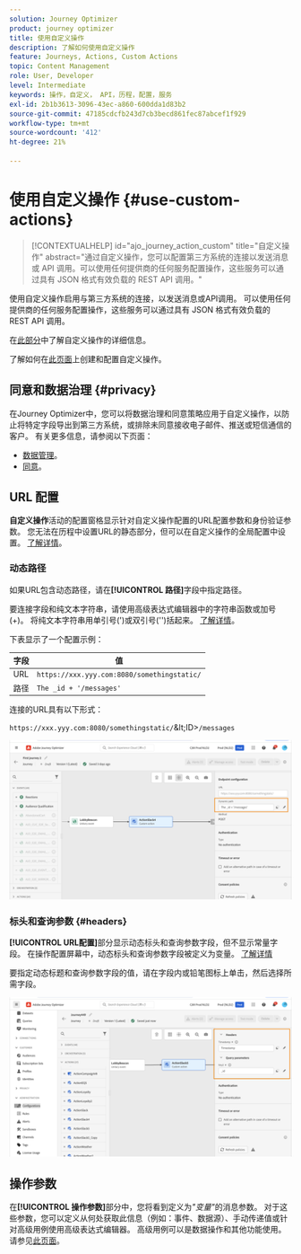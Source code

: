 ```yaml
---
solution: Journey Optimizer
product: journey optimizer
title: 使用自定义操作
description: 了解如何使用自定义操作
feature: Journeys, Actions, Custom Actions
topic: Content Management
role: User, Developer
level: Intermediate
keywords: 操作，自定义， API，历程，配置，服务
exl-id: 2b1b3613-3096-43ec-a860-600dda1d83b2
source-git-commit: 47185cdcfb243d7cb3becd861fec87abcef1f929
workflow-type: tm+mt
source-wordcount: '412'
ht-degree: 21%

---
```


# 使用自定义操作 {#use-custom-actions}

>[!CONTEXTUALHELP]
>id="ajo_journey_action_custom"
>title="自定义操作"
>abstract="通过自定义操作，您可以配置第三方系统的连接以发送消息或 API 调用。可以使用任何提供商的任何服务配置操作，这些服务可以通过具有 JSON 格式有效负载的 REST API 调用。"

使用自定义操作启用与第三方系统的连接，以发送消息或API调用。 可以使用任何提供商的任何服务配置操作，这些服务可以通过具有 JSON 格式有效负载的 REST API 调用。

在[此部分](../action/action.md)中了解自定义操作的详细信息。

了解如何在[此页面](../action/about-custom-action-configuration.md)上创建和配置自定义操作。

## 同意和数据治理 {#privacy}

在Journey Optimizer中，您可以将数据治理和同意策略应用于自定义操作，以防止将特定字段导出到第三方系统，或排除未同意接收电子邮件、推送或短信通信的客户。 有关更多信息，请参阅以下页面：

* [数据管理](../action/action-privacy.md)。
* [同意](../action/consent.md)。

## URL 配置

**自定义操作**&#x200B;活动的配置窗格显示针对自定义操作配置的URL配置参数和身份验证参数。 您无法在历程中设置URL的静态部分，但可以在自定义操作的全局配置中设置。 [了解详情](../action/about-custom-action-configuration.md)。

### 动态路径

如果URL包含动态路径，请在&#x200B;**[!UICONTROL 路径]**&#x200B;字段中指定路径。

要连接字段和纯文本字符串，请使用高级表达式编辑器中的字符串函数或加号(+)。 将纯文本字符串用单引号(&#39;)或双引号(&#39;&#39;)括起来。 [了解详情](expression/expressionadvanced.md)。

下表显示了一个配置示例：

| 字段 | 值 |
| --- | --- |
| URL | `https://xxx.yyy.com:8080/somethingstatic/` |
| 路径 | `The _id + '/messages'` |

连接的URL具有以下形式：

`https://xxx.yyy.com:8080/somethingstatic/`\&lt;ID>`/messages`

![](assets/journey-custom-action-url.png)

### 标头和查询参数 {#headers}

**[!UICONTROL URL配置]**&#x200B;部分显示动态标头和查询参数字段，但不显示常量字段。 在操作配置屏幕中，动态标头和查询参数字段被定义为变量。 [了解详情](../action/about-custom-action-configuration.md#url-configuration)

要指定动态标题和查询参数字段的值，请在字段内或铅笔图标上单击，然后选择所需字段。

![](assets/journey-dynamicheaderfield.png)

## 操作参数

在&#x200B;**[!UICONTROL 操作参数]**&#x200B;部分中，您将看到定义为&#x200B;_&quot;变量&quot;_&#x200B;的消息参数。 对于这些参数，您可以定义从何处获取此信息（例如：事件、数据源）、手动传递值或针对高级用例使用高级表达式编辑器。 高级用例可以是数据操作和其他功能使用。 请参见[此页面](expression/expressionadvanced.md)。

